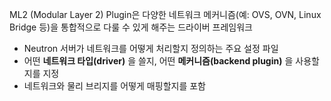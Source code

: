 ML2 (Modular Layer 2) Plugin은 다양한 네트워크 메커니즘(예: OVS, OVN, Linux Bridge 등)을 통합적으로 다룰 수 있게 해주는 드라이버 프레임워크

- Neutron 서버가 네트워크를 어떻게 처리할지 정의하는 주요 설정 파일
- 어떤 **네트워크 타입(driver)** 을 쓸지, 어떤 **메커니즘(backend plugin)** 을 사용할지를 지정
- 네트워크와 물리 브리지를 어떻게 매핑할지를 포함